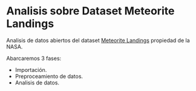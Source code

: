 # Analisis sobre Dataset Meteorite Landings
Analisis de datos abiertos del dataset [Meteorite Landings](https://data.nasa.gov/Space-Science/Meteorite-Landings/gh4g-9sfh) propiedad de la NASA.

Abarcaremos 3 fases:
* Importación.
* Preproceamiento de datos.
*  Analisis de datos.
